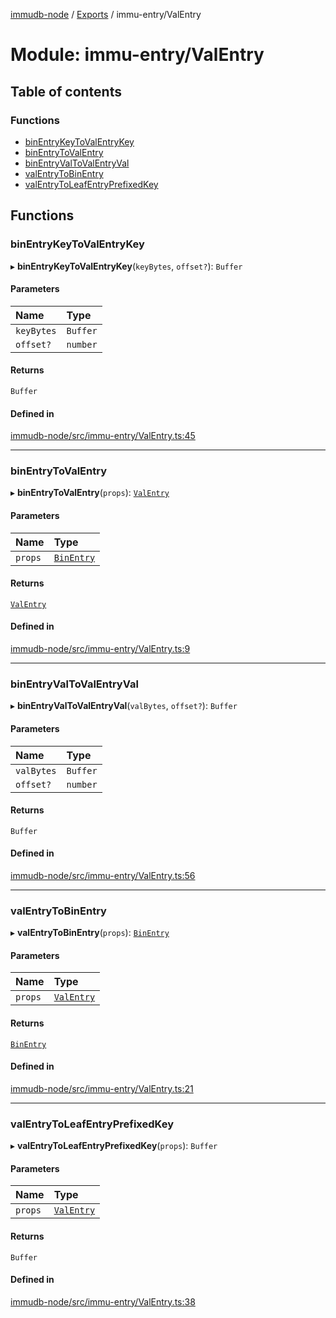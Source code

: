 [immudb-node](../README.md) / [Exports](../modules.md) / immu-entry/ValEntry

# Module: immu-entry/ValEntry

## Table of contents

### Functions

- [binEntryKeyToValEntryKey](immu_entry_ValEntry.md#binentrykeytovalentrykey)
- [binEntryToValEntry](immu_entry_ValEntry.md#binentrytovalentry)
- [binEntryValToValEntryVal](immu_entry_ValEntry.md#binentryvaltovalentryval)
- [valEntryToBinEntry](immu_entry_ValEntry.md#valentrytobinentry)
- [valEntryToLeafEntryPrefixedKey](immu_entry_ValEntry.md#valentrytoleafentryprefixedkey)

## Functions

### binEntryKeyToValEntryKey

▸ **binEntryKeyToValEntryKey**(`keyBytes`, `offset?`): `Buffer`

#### Parameters

| Name | Type |
| :------ | :------ |
| `keyBytes` | `Buffer` |
| `offset?` | `number` |

#### Returns

`Buffer`

#### Defined in

[immudb-node/src/immu-entry/ValEntry.ts:45](https://github.com/codenotary/immudb-node/blob/fe12060/immudb-node/src/immu-entry/ValEntry.ts#L45)

___

### binEntryToValEntry

▸ **binEntryToValEntry**(`props`): [`ValEntry`](types_Entry.md#valentry)

#### Parameters

| Name | Type |
| :------ | :------ |
| `props` | [`BinEntry`](types_Entry.md#binentry) |

#### Returns

[`ValEntry`](types_Entry.md#valentry)

#### Defined in

[immudb-node/src/immu-entry/ValEntry.ts:9](https://github.com/codenotary/immudb-node/blob/fe12060/immudb-node/src/immu-entry/ValEntry.ts#L9)

___

### binEntryValToValEntryVal

▸ **binEntryValToValEntryVal**(`valBytes`, `offset?`): `Buffer`

#### Parameters

| Name | Type |
| :------ | :------ |
| `valBytes` | `Buffer` |
| `offset?` | `number` |

#### Returns

`Buffer`

#### Defined in

[immudb-node/src/immu-entry/ValEntry.ts:56](https://github.com/codenotary/immudb-node/blob/fe12060/immudb-node/src/immu-entry/ValEntry.ts#L56)

___

### valEntryToBinEntry

▸ **valEntryToBinEntry**(`props`): [`BinEntry`](types_Entry.md#binentry)

#### Parameters

| Name | Type |
| :------ | :------ |
| `props` | [`ValEntry`](types_Entry.md#valentry) |

#### Returns

[`BinEntry`](types_Entry.md#binentry)

#### Defined in

[immudb-node/src/immu-entry/ValEntry.ts:21](https://github.com/codenotary/immudb-node/blob/fe12060/immudb-node/src/immu-entry/ValEntry.ts#L21)

___

### valEntryToLeafEntryPrefixedKey

▸ **valEntryToLeafEntryPrefixedKey**(`props`): `Buffer`

#### Parameters

| Name | Type |
| :------ | :------ |
| `props` | [`ValEntry`](types_Entry.md#valentry) |

#### Returns

`Buffer`

#### Defined in

[immudb-node/src/immu-entry/ValEntry.ts:38](https://github.com/codenotary/immudb-node/blob/fe12060/immudb-node/src/immu-entry/ValEntry.ts#L38)

